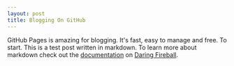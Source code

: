 ```yaml
---
layout: post
title: Blogging On GitHub
---
```


GitHub Pages is amazing for blogging. It's fast, easy to manage and free. 
To start.
This is a test post written in markdown. To learn more about markdown check out the [documentation](http://daringfireball.net/projects/markdown/) on [Daring Fireball](http://daringfireball.net/).